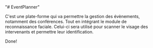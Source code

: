 "# EventPlanner" 

C'est une plate-forme qui va permettre la gestion des
évènements, notamment des conférences. Tout en intégrant le module
de reconnaissance faciale. Celui-ci sera utilisé pour scanner le visage
des intervenants et permettre leur identification.


Done!